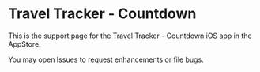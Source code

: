 # Travel Tracker - Countdown
This is the support page for the Travel Tracker - Countdown iOS app in the AppStore.

You may open Issues to request enhancements or file bugs.


